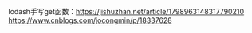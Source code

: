 
lodash手写get函数：https://jishuzhan.net/article/1798963148317790210
https://www.cnblogs.com/jocongmin/p/18337628
